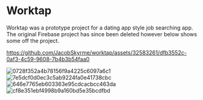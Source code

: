 <h1>Worktap</h1>
<p>Worktap was a prototype project for a dating app style job searching app. The original Firebase project has since been deleted however below shows some off the project.</p>

https://github.com/JacobSkyrme/worktap/assets/32583261/dfb3552c-0af3-4c59-9608-7b4b3b54faa0

![0728f352a4b78156f9a4225c6097a6c1](https://github.com/JacobSkyrme/worktap/assets/32583261/1d48ee0f-d280-4652-ac96-efe53fa84ef6)
![7e5dcf0d0ec3c5ab9224fa0e41738cbc](https://github.com/JacobSkyrme/worktap/assets/32583261/97d97454-6511-4059-b45e-ab5118a44ea0)
![646e7765eb603363e95cdcacbcc463da](https://github.com/JacobSkyrme/worktap/assets/32583261/e78d288b-46b5-450d-aa2e-8752f8c56e4e)
![cf8e351ebf4998b9a160bd5e35bcdfbd](https://github.com/JacobSkyrme/worktap/assets/32583261/402f7a99-5e86-4d63-ab1a-da0a07d31d0c)


